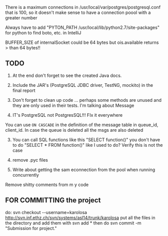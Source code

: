 There is a maximum connections in /usr/local/var/postgres/postgresql.conf
that is 100, so it doesn't make sense to have a connection poool
with a greater number

Always have to add "PYTON_PATH /usr/local/lib/python2.7/site-packages" for
python to find boto, etc. in IntelliJ 


BUFFER_SIZE of internalSocket could be 64 bytes but ois.available returns > than 64 bytes!! 

TODO
----

1) At the end don't forget to see the created Java docs.
2) Include the JAR's (PostgreSQL JDBC driver, TestNG, mockito) in the final report
1) Don't forget to clean up code ... perhaps some methods are unused and they are only
used in their tests. I'm talking about Message
 
2) IT's PostgreSQL not PostgresSQL!!! FIx it everywhere

You can use `ON CASCADE` in the definition of the message table in queue_id, client_id.
In case the queue is deleted all the msgs are also deleted


3) You can call SQL functions like this "SELECT function()" you don't 
 have to do "SELECT * FROM function()" like I used to do? Verify this is not the case
4) remove .pyc files 

5) Write about getting the sam econnection from the pool when running concurrently


Remove shitty comments from m y code


FOR COMMITTING the project
--------------------------
do: svn checkout --username=karolosa http://svn.inf.ethz.ch/svn/systems/asl14/trunk/karolosa
put all the files in the directory and add them with 
svn add *
then do svn commit -m "Submission for project."

